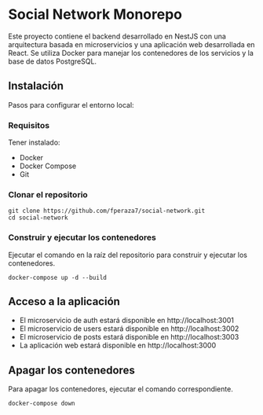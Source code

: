 # Social Network Monorepo

Este proyecto contiene el backend desarrollado en NestJS con una arquitectura basada en microservicios y una aplicación web desarrollada en React. Se utiliza Docker para manejar los contenedores de los servicios y la base de datos PostgreSQL.


## Instalación

Pasos para configurar el entorno local:

### Requisitos

Tener instalado:
- Docker
- Docker Compose
- Git

### Clonar el repositorio
```
git clone https://github.com/fperaza7/social-network.git
cd social-network

```
### Construir y ejecutar los contenedores
Ejecutar el comando en la raíz del repositorio para construir y ejecutar los contenedores.
```
docker-compose up -d --build
```
## Acceso a la aplicación

- El microservicio de auth estará disponible en http://localhost:3001
- El microservicio de users estará disponible en http://localhost:3002
- El microservicio de posts estará disponible en http://localhost:3003
- La aplicación web estará disponible en http://localhost:3000

## Apagar los contenedores

Para apagar los contenedores, ejecutar el comando correspondiente.
```
docker-compose down
```
